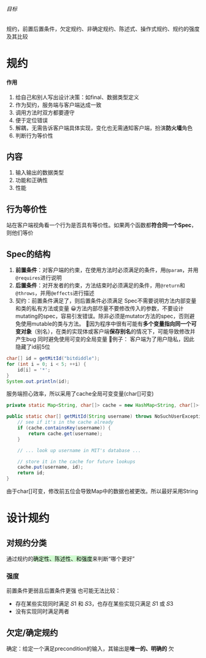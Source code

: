 ###### 目标
规约，前置后置条件，欠定规约、非确定规约、陈述式、操作式规约、规约的强度及其比较
# 规约
#### 作用
1. 给自己和别人写出设计决策：如final、数据类型定义
2. 作为契约，服务端与客户端达成一致
3. 调用方法时双方都要遵守
4. 便于定位错误
5. 解耦，无需告诉客户端具体实现，变化也无需通知客户端，扮演**防火墙**角色
6. 判断行为等价性
## 内容
1. 输入输出的数据类型
2. 功能和正确性
3. 性能
## 行为等价性
站在客户端视角看一个行为是否具有等价性。如果两个函数都**符合同一个Spec**，则他们等价
## Spec的结构
1. **前置条件**：对客户端的约束，在使用方法时必须满足的条件，用`@param`，并用`@requires`进行说明
3. **后置条件**：对开发者的约束，方法结束时必须满足的条件，用`@return`和`@throws`，并用`@effects`进行描述
4. 契约：前置条件满足了，则后置条件必须满足
Spec不需要说明方法内部变量和类的私有方法或变量
😀方法内部尽量不要修改传入的参数，不要设计mutating的spec，容易引发错误。除非必须是mutator方法的spec，否则避免使用mutable的类与方法。
📕因为程序中很有可能有**多个变量指向同一个可变对象**（别名），在类的实现体或客户端**保存别名**的情况下，可能导致修改并产生bug
同时避免使用可变的全局变量
🌰例子：
客户端为了用户隐私，因此隐藏了id前5位
```Java
char[] id = getMitId("bitdiddle");
for (int i = 0; i < 5; ++i) {
    id[i] = '*';
}
System.out.println(id);
```
服务端担心效率，所以采用了cache全局可变变量(char\[\]可变)
```Java
private static Map<String, char[]> cache = new HashMap<String, char[]>();

public static char[] getMitId(String username) throws NoSuchUserException {
    // see if it's in the cache already
    if (cache.containsKey(username)) {
        return cache.get(username);
    }

    // ... look up username in MIT's database ...

    // store it in the cache for future lookups
    cache.put(username, id);
    return id;
}
```
由于char\[\]可变，修改前五位会导致Map中的数据也被更改。所以最好采用String
# 设计规约
## 对规约分类
通过规约的<mark style="background: #BBFABBA6;">确定性、陈述性、和强度</mark>来判断“哪个更好”
### 强度
前置条件更弱且后置条件更强
也可能无法比较：
+ 存在某些实现同时满足 𝑆1​ 和 𝑆3​，也存在某些实现只满足 𝑆1​ 或 𝑆3​
+ 没有实现同时满足两者
## 欠定/确定规约
确定：给定一个满足precondition的输入，其输出是**唯一的、明确的**
欠